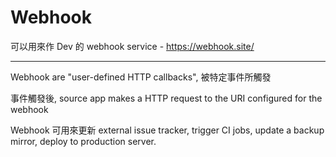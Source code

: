 # Webhook

可以用來作 Dev 的 webhook service - https://webhook.site/

----------------------------------------------------------------------

Webhook are "user-defined HTTP callbacks", 被特定事件所觸發

事件觸發後, source app makes a HTTP request to the URI configured for the webhook

Webhook 可用來更新 external issue tracker, trigger CI jobs, update a backup mirror, deploy to production server.
